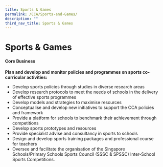 ```yaml
---
title: Sports & Games
permalink: /CCA/Sports-and-Games/
description: ""
third_nav_title: Sports & Games
---
```

Sports &amp; Games
==============

#### Core Business  
<b>Plan and develop and monitor policies and programmes on sports co-curricular activities:</b>
*   Develop sports policies through studies in diverse research areas
*   Develop research protocols to meet the needs of schools in the delivery of effective sports programmes
*   Develop models and strategies to maximise resources
*   Conceptualise and develop new initiatives to support the CCA policies and framework
*   Provide a platform for schools to benchmark their achievement through competitions
*   Develop sports prototypes and resources
*   Provide specialist&nbsp;advise&nbsp;and consultancy in sports to schools
*   Design and develop sports training packages and professional course for teachers
*   Oversee and facilitate the organisation of the Singapore Schools/Primary Schools Sports Council (SSSC &amp; SPSSC) Inter-School Sports Competitions.